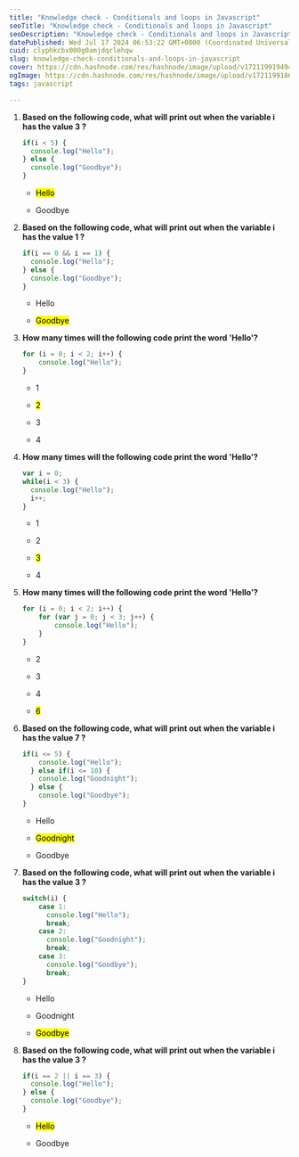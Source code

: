 ```yaml
---
title: "Knowledge check - Conditionals and loops in Javascript"
seoTitle: "Knowledge check - Conditionals and loops in Javascript"
seoDescription: "Knowledge check - Conditionals and loops in Javascript"
datePublished: Wed Jul 17 2024 06:53:22 GMT+0000 (Coordinated Universal Time)
cuid: clyphkcbx000g0amjdqrlehqw
slug: knowledge-check-conditionals-and-loops-in-javascript
cover: https://cdn.hashnode.com/res/hashnode/image/upload/v1721199194949/a190d0a2-c5d6-4697-ab30-26a70c220c9b.png
ogImage: https://cdn.hashnode.com/res/hashnode/image/upload/v1721199186757/977bee73-ff59-42d9-b995-5ad25cfe8a05.png
tags: javascript

---
```


1. **Based on the following code, what will print out when the variable i has the value 3 ?**
    
    ```javascript
    if(i < 5) {
      console.log("Hello");
    } else {
      console.log("Goodbye");
    }
    ```
    
    * <mark>Hello</mark>
        
    * Goodbye
        
2. **Based on the following code, what will print out when the variable i has the value 1 ?**
    
    ```javascript
    if(i == 0 && i == 1) {
      console.log("Hello");
    } else {
      console.log("Goodbye");
    }
    ```
    
    * Hello
        
    * <mark>Goodbye</mark>
        
3. **How many times will the following code print the word 'Hello'?**
    
    ```javascript
    for (i = 0; i < 2; i++) {
        console.log("Hello");
    }
    ```
    
    * 1
        
    * <mark>2</mark>
        
    * 3
        
    * 4
        
4. **How many times will the following code print the word 'Hello'?**
    
    ```javascript
    var i = 0;
    while(i < 3) {
      console.log("Hello");
      i++;
    }
    ```
    
    * 1
        
    * 2
        
    * <mark>3</mark>
        
    * 4
        
5. **How many times will the following code print the word 'Hello'?**
    
    ```javascript
    for (i = 0; i < 2; i++) {
        for (var j = 0; j < 3; j++) {
            console.log("Hello");
        }
    }
    ```
    
    * 2
        
    * 3
        
    * 4
        
    * <mark>6</mark>
        
6. **Based on the following code, what will print out when the variable i has the value 7 ?**
    
    ```javascript
    if(i <= 5) {
        console.log("Hello");
      } else if(i <= 10) {
        console.log("Goodnight");
      } else {
        console.log("Goodbye");
    }
    ```
    
    * Hello
        
    * <mark>Goodnight</mark>
        
    * Goodbye
        
7. **Based on the following code, what will print out when the variable i has the value 3 ?**
    
    ```javascript
    switch(i) {
        case 1:
          console.log("Hello");
          break;
        case 2:
          console.log("Goodnight");
          break;
        case 3:
          console.log("Goodbye");
          break;
    }
    ```
    
    * Hello
        
    * Goodnight
        
    * <mark>Goodbye</mark>
        
8. **Based on the following code, what will print out when the variable i has the value 3 ?**
    
    ```javascript
    if(i == 2 || i == 3) {
      console.log("Hello");
    } else {
      console.log("Goodbye");
    }
    ```
    
    * <mark>Hello</mark>
        
    * Goodbye